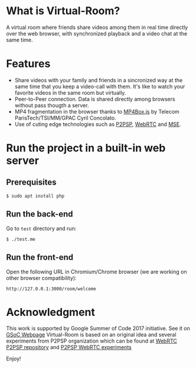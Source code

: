 # What is Virtual-Room?
A virtual room where friends share videos among them in real time directly over the web browser, with synchronized playback and a video chat at the same time.

# Features
- Share videos with your family and friends in a sincronized way at the same time that you keep a video-call with them. It's like to watch your favorite videos in the same room but virtually.
- Peer-to-Peer connection. Data is shared directly among browsers without pass thougth a server.
- MP4 fragmentation in the browser thanks to [MP4Box.js](https://github.com/gpac/mp4box.js) by Telecom ParisTech/TSI/MM/GPAC Cyril Concolato.
- Use of cuting edge technologies such as [P2PSP](http://p2psp.org), [WebRTC](https://webrtc.org/) and [MSE](https://www.w3.org/TR/media-source/). 

# Run the project in a built-in web server
## Prerequisites
```
$ sudo apt install php
```

## Run the back-end
Go to `test` directory and run:
```
$ ./test.me
```

## Run the front-end
Open the following URL in Chromium/Chrome browser (we are working on other browser compatibility):
```
http://127.0.0.1:3000/room/welcome
```

# Acknowledgment
This work is supported by Google Summer of Code 2017 initiative. See it on [GSoC Webpage](https://summerofcode.withgoogle.com/projects/#6720883738542080)
Virtual-Room is based on an original idea and several experiments from P2PSP organization which can be found at [WebRTC P2PSP repository](https://github.com/P2PSP/WebRTC) and [P2PSP WebRTC experiments](https://github.com/cristobalmedinalopez/p2psp-webrtc-experiments)

Enjoy!